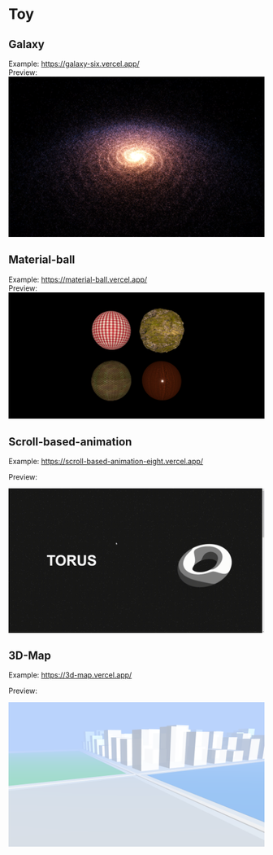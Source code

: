 # Toy
## Galaxy
Example: https://galaxy-six.vercel.app/  
Preview:  
![Galaxy](image-hosting/galaxy.png)  

## Material-ball

Example: https://material-ball.vercel.app/  
Preview:  
![material-ball](image-hosting/material-ball.png)  

## Scroll-based-animation

Example: https://scroll-based-animation-eight.vercel.app/  

Preview:  

![scroll-based-animation](image-hosting/scroll-based-animation.gif)

## 3D-Map

Example: https://3d-map.vercel.app/  

Preview:  

![3d-map](image-hosting/3d-map.png)

